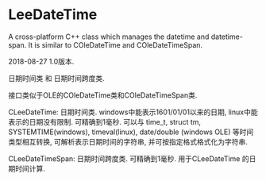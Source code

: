 # LeeDateTime
A cross-platform C++ class which manages the datetime and datetime-span. It is similar to COleDateTime and COleDateTimeSpan.

2018-08-27 1.0版本.

日期时间类 和 日期时间跨度类.

接口类似于OLE的COleDateTime类和COleDateTimeSpan类.

CLeeDateTime: 日期时间类. windows中能表示1601/01/01以来的日期, linux中能表示的日期没有限制. 可精确到1毫秒. 
可以与 time_t, struct tm, SYSTEMTIME(windows), timeval(linux), date/double (windows OLE) 等时间类型相互转换, 可解析表示日期时间的字符串, 并可按指定格式格式化为字符串.

CLeeDateTimeSpan: 日期时间跨度类. 可精确到1毫秒. 用于CLeeDateTime 的日期时间计算.

